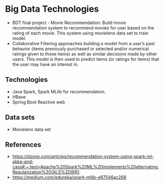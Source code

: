 # Big Data Technologies
* BDT final project - Movie Recommendation: 
 Build movie recommendation system to recommend movies for user based on the rating of each movie. This system using movielens data set to train model.
* Collaborative Filtering approaches building a model from a user’s past behavior (items previously purchased or selected and/or numerical ratings given to those items) as well as similar decisions made by other users. This model is then used to predict items (or ratings for items) that the user may have an interest in.

## Technologies
* Java Spark, Spark MLlib for recommendation.
* HBase
* Spring Boot Reactive web

## Data sets
* Movielens data set


## References
* https://dzone.com/articles/recommendation-system-using-spark-ml-akka-and-cass#:~:text=Apache%20Spark%20ML%20implements%20alternating,Regularization%20(ALS%2DWR).
* https://medium.com/edureka/spark-mllib-e87546ac268


